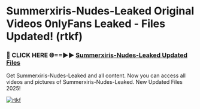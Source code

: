 # Summerxiris-Nudes-Leaked Original Videos 0nlyFans Leaked - Files Updated! (rtkf)

<h3>🔴 CLICK HERE 🌐==►► <a href="https://tinyurl.com/5h6xmrr3" rel="nofollow">Summerxiris-Nudes-Leaked Updated Files</a></h3>

Get Summerxiris-Nudes-Leaked and all content. Now you can access all videos and pictures of Summerxiris-Nudes-Leaked. New Updated Files 2025!

[![rtkf](https://i.imgur.com/KVD873Z.gif)](https://tinyurl.com/5h6xmrr3)
